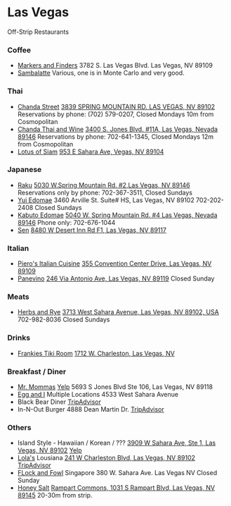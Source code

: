 # Las Vegas

Off-Strip Restaurants

### Coffee

* [Markers and Finders](https://makerslv.com/)
  3782 S. Las Vegas Blvd.  Las Vegas, NV 89109
* [Sambalatte](http://sambalatte.com)
  Various, one is in Monte Carlo and very good.

### Thai

* [Chanda Street](http://chadastreet.com) 
  [3839 SPRING MOUNTAIN RD. LAS VEGAS, NV 89102](https://www.google.com/maps/place/Chada+Street/@36.1261803,-115.1931267,17z/data=!3m1!4b1!4m5!3m4!1s0x80c8c6a70e5473e7:0x7cc774819ca153ac!8m2!3d36.126176!4d-115.190938)
  Reservations by phone:  (702) 579-0207, Closed Mondays
  10m from Cosmopolitan
* [Chanda Thai and Wine](http://chadavegas.com)
  [3400 S. Jones Blvd. #11A, Las Vegas, Nevada 89146](https://www.google.com/maps/place/Chada+Thai+%26+Wine/@36.1273863,-115.2263527,17z/data=!4m15!1m9!4m8!1m0!1m6!1m2!1s0x80c8c6cdf67c1507:0xde4be53c03f9f747!2sChada+Thai+%26+Wine,+3400+S+Jones+Blvd,+Las+Vegas,+NV+89146!2m2!1d-115.224164!2d36.127382!3m4!1s0x80c8c6cdf67c1507:0xde4be53c03f9f747!8m2!3d36.127382!4d-115.224164)
  Reservations by phone: 702-641-1345, Closed Mondays
  12m from Cosmopolitan
* [Lotus of Siam](http://lotusofsiamlv.com)
  [953 E Sahara Ave, Vegas, NV 89104](https://www.google.com/maps/place/Lotus+of+Siam/@36.143618,-115.1449749,17z/data=!3m1!4b1!4m5!3m4!1s0x80c8c47decbe13bf:0x601671d9c1b61a37!8m2!3d36.1436137!4d-115.1427862)

### Japanese

* [Raku](http://raku-grill.com/grill/) 
  [5030 W.Spring Mountain Rd. #2,Las Vegas, NV 89146](https://www.google.com/maps?q=5030+Spring+Mountain+Rd,Las+Vegas,+NV+89146&oe=UTF-8&sourceid=ie7&ie=UTF8&split=0&ei=qNIPSrCGDIyQkAX68pCkBA&ll=36.136558,-115.205812&spn=0.00825,0.019226&z=14&iwloc=A&source=embed)
  Reservations only by phone: 702-367-3511, Closed Sundays
* [Yui Edomae](http://www.yuisushi.com/index.html)
  3460 Arville St. Suite# HS, Las Vegas, NV 89102
  702-202-2408 Closed Sundays
* [Kabuto Edomae](http://kabutolv.com/index.php)
  [5040 W. Spring Mountain Rd. #4 Las Vegas, Nevada 89146](https://www.google.com/maps/place/5040+Spring+Mountain+Rd,+Las+Vegas,+NV+89146/@36.1265042,-115.2121663,17z/data=!3m1!4b1!4m5!3m4!1s0x80c8c6b7a1a236a1:0xd1e676dc70c157f1!8m2!3d36.1265042!4d-115.2099776)
   Phone only: 702-676-1044
* [Sen](http://www.senofjapan.com)
  [8480 W Desert Inn Rd F1, Las Vegas, NV 89117](https://www.google.com/maps/place/Sen+of+Japan/@36.1298181,-115.2786176,17z/data=!3m1!4b1!4m5!3m4!1s0x80c8c0af42a9ddaf:0x4df22e40b39fcf1b!8m2!3d36.1298138!4d-115.2764289)

### Italian

* [Piero's Italian Cuisine](http://pieroscuisine.com/)
  [355 Convention Center Drive, Las Vegas, NV 89109](https://www.google.com/maps/place/Piero's+Italian+Cuisine/@36.1319019,-115.1565233,19z/data=!4m5!3m4!1s0x0:0xdcccf5b58e39064d!8m2!3d36.1318807!4d-115.1559321)
* [Panevino](http://www.panevinolasvegas.com)
  [246 Via Antonio Ave, Las Vegas, NV 89119](https://www.google.com/maps/place/Panevino/@36.070784,-115.1777102,14z/data=!4m5!3m4!1s0x0:0xdff4e8062065af2f!8m2!3d36.0707614!4d-115.1623506?hl=en-US)
  Closed Sunday

### Meats

* [Herbs and Rye](http://www.herbsandrye.com)
  [3713 West Sahara Avenue, Las Vegas, NV 89102, USA](https://www.google.com/maps/place/Herbs+and+Rye/@36.1439307,-115.1938874,17z/data=!4m5!3m4!1s0x0:0xe4a6e00391f27e69!8m2!3d36.1439749!4d-115.191692?hl=en-US)
  702-982-8036 Closed Sundays

### Drinks

* [Frankies Tiki Room](http://www.frankiestikiroom.com/index.html)
  [1712 W. Charleston, Las Vegas, NV ](https://www.google.com/maps/place/Frankie's+Tiki+Room/@36.1591273,-115.1668156,17z/data=!4m13!1m7!3m6!1s0x80c8c39336c1f2df:0xfe2749b3feec4422!2sFrankie's+Tiki+Room!3b1!8m2!3d36.159123!4d-115.1646269!3m4!1s0x80c8c39336c1f2df:0xfe2749b3feec4422!8m2!3d36.159123!4d-115.1646269)

### Breakfast / Diner

* [Mr. Mommas](http://www.mrmamaslv.com)
  [Yelp](http://www.yelp.com/biz/mr-mamas-las-vegas-7)
  5693 S Jones Blvd Ste 106, Las Vegas, NV 89118
* [Egg and I](http://eggandi.com)
   Multiple Locations
   4533 West Sahara Avenue
* Black Bear Diner
  [TripAdvisor](https://www.tripadvisor.com/Restaurant_Review-g45963-d492226-Reviews-Black_Bear_Diner-Las_Vegas_Nevada.html)
* In-N-Out Burger
  4888 Dean Martin Dr.
  [TripAdvisor](https://www.tripadvisor.com/Restaurant_Review-g45963-d1008164-Reviews-In_N_Out_Burger-Las_Vegas_Nevada.html)

### Others

* Island Style - Hawaiian / Korean / ???
  [3909 W Sahara Ave, Ste 1, Las Vegas, NV 89102]()
  [Yelp](http://www.yelp.com/biz/island-style-las-vegas)
* [Lola's](http://lolaslasvegas.com/index.html) Lousiana
  [241 W Charleston Blvd, Las Vegas, NV 89102](https://www.google.com/maps/place/Lola's/@36.1610467,-115.1921582,13z/data=!4m5!3m4!1s0x0:0x452a68f9f2a4c398!8m2!3d36.158448!4d-115.1580623?hl=en)
  [TripAdvisor](https://www.tripadvisor.com/Restaurant_Review-g45963-d1582080-Reviews-Lola_s-Las_Vegas_Nevada.html)
* [FLock and Fowl](http://www.flockandfowl.com/) Singapore
  380 W. Sahara Ave.  Las Vegas NV
  Closed Sunday
* [Honey Salt](honeysalt.com)
  [Rampart Commons, 1031 S Rampart Blvd, Las Vegas, NV 89145](https://www.google.com/maps/place/Honey+Salt/@36.1606246,-115.2952057,17z/data=!3m2!4b1!5s0x80c8bf83ab6b24b3:0xad0170a7b3593830!4m5!3m4!1s0x80c8bf83bbc48a11:0x671b3716a9060951!8m2!3d36.1606203!4d-115.293017)
  20-30m from strip.
